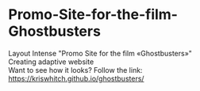 # Promo-Site-for-the-film-Ghostbusters
Layout Intense "Promo Site for the film «Ghostbusters»" <br>
Creating adaptive website <br>
Want to see how it looks? Follow the link: https://kriswhitch.github.io/ghostbusters/
